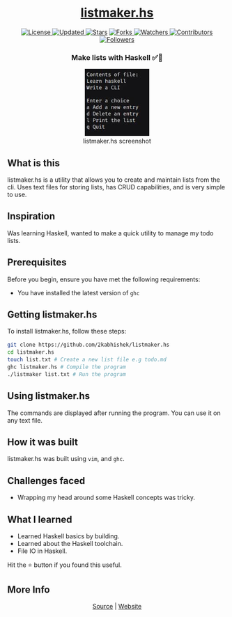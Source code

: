 <div align = "center">

<h1><a href="https://2kabhishek.github.io/listmaker.hs">listmaker.hs</a></h1>

<a href="https://github.com/2KAbhishek/listmaker.hs/blob/main/LICENSE">
<img alt="License" src="https://img.shields.io/github/license/2kabhishek/listmaker.hs?style=plastic&color=white&label=License"> </a>

<a href="https://github.com/2KAbhishek/listmaker.hs/pulse">
<img alt="Updated" src="https://img.shields.io/github/last-commit/2kabhishek/listmaker.hs?style=plastic&color=e30724&label=Updated"> </a>

<a href="https://github.com/2KAbhishek/listmaker.hs/stargazers">
<img alt="Stars" src="https://img.shields.io/github/stars/2kabhishek/listmaker.hs?style=plastic&color=00d451&label=Stars"></a>

<a href="https://github.com/2KAbhishek/listmaker.hs/network/members">
<img alt="Forks" src="https://img.shields.io/github/forks/2kabhishek/listmaker.hs?style=plastic&color=1688f0&label=Forks"> </a>

<a href="https://github.com/2KAbhishek/listmaker.hs/watchers">
<img alt="Watchers" src="https://img.shields.io/github/watchers/2kabhishek/listmaker.hs?style=plastic&color=ff5500&label=Watchers"> </a>

<a href="https://github.com/2KAbhishek/listmaker.hs/graphs/contributors">
<img alt="Contributors" src="https://img.shields.io/github/contributors/2kabhishek/listmaker.hs?style=plastic&color=f0f&label=Contributors"> </a>

<a href="https://github.com/2KAbhishek?tab=followers">
<img alt="Followers" src="https://img.shields.io/github/followers/2kabhishek?color=222&style=plastic&label=Followers"> </a>

<h3>Make lists with Haskell ✅🔢</h3>

<figure>
  <img src= "images/screenshot.jpg" alt="listmaker.hs Demo" style="width:auto">
  <br/>
  <figcaption>listmaker.hs screenshot</figcaption>
</figure>

</div>

## What is this

listmaker.hs is a utility that allows you to create and maintain lists from the cli.
Uses text files for storing lists, has CRUD capabilities, and is very simple to use.

## Inspiration

Was learning Haskell, wanted to make a quick utility to manage my todo lists.

## Prerequisites

Before you begin, ensure you have met the following requirements:

- You have installed the latest version of `ghc`

## Getting listmaker.hs

To install listmaker.hs, follow these steps:

```bash
git clone https://github.com/2kabhishek/listmaker.hs
cd listmaker.hs
touch list.txt # Create a new list file e.g todo.md
ghc listmaker.hs # Compile the program
./listmaker list.txt # Run the program
```

## Using listmaker.hs

The commands are displayed after running the program.
You can use it on any text file.

## How it was built

listmaker.hs was built using `vim`, and `ghc`.

## Challenges faced

- Wrapping my head around some Haskell concepts was tricky.

## What I learned

- Learned Haskell basics by building.
- Learned about the Haskell toolchain.
- File IO in Haskell.

Hit the ⭐ button if you found this useful.

## More Info

<div align="center">

<a href="https://github.com/2KAbhishek/listmaker.hs">Source</a> | <a href="https://2kabhishek.github.io/listmaker.hs">Website</a>

</div>
